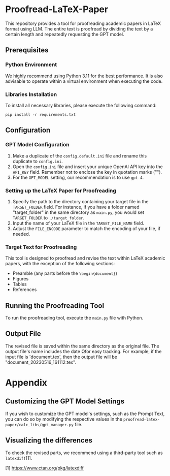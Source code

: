 # Proofread-LaTeX-Paper

This repository provides a tool for proofreading academic papers in LaTeX format using LLM.
The entire text is proofread by dividing the text by a certain length and repeatedly requesting the GPT model.

## Prerequisites

### Python Environment
We highly recommend using Python 3.11 for the best performance. It is also advisable to operate within a virtual environment when executing the code.

### Libraries Installation
To install all necessary libraries, please execute the following command:
```
pip install -r requirements.txt
```

## Configuration

### GPT Model Configuration
1. Make a duplicate of the `config.default.ini` file and rename this duplicate to `config.ini`.
2. Open the `config.ini` file and insert your unique OpenAI API key into the `API_KEY` field. Remember not to enclose the key in quotation marks ("").
3. For the `GPT_MODEL` setting, our recommendation is to use `gpt-4`.

### Setting up the LaTeX Paper for Proofreading
1. Specify the path to the directory containing your target file in the `TARGET_FOLDER` field. For instance, if you have a folder named "target_folder" in the same directory as `main.py`, you would set `TARGET_FOLDER` to `./target_folder`.
2. Input the name of your LaTeX file in the `TARGET_FILE_NAME` field.
3. Adjust the `FILE_ENCODE` parameter to match the encoding of your file, if needed.

### Target Text for Proofreading
This tool is designed to proofread and revise the text within LaTeX academic papers, with the exception of the following sections:
* Preamble (any parts before the `\begin{document}`)
* Figures
* Tables
* References

## Running the Proofreading Tool
To run the proofreading tool, execute the `main.py` file with Python.

## Output File
The revised file is saved within the same directory as the original file. The output file's name includes the date Ωfor easy tracking. For example, if the input file is 'document.tex', then the output file will be "document_20230516_161112.tex".

# Appendix

## Customizing the GPT Model Settings
If you wish to customize the GPT model's settings, such as the Prompt Text, you can do so by modifying the respective values in the `proofread-latex-paper/calc_libs/gpt_manager.py` file.

## Visualizing the differences

To check the revised parts, we recommend using a third-party tool such as `latexdiff`[1].

[1] https://www.ctan.org/pkg/latexdiff